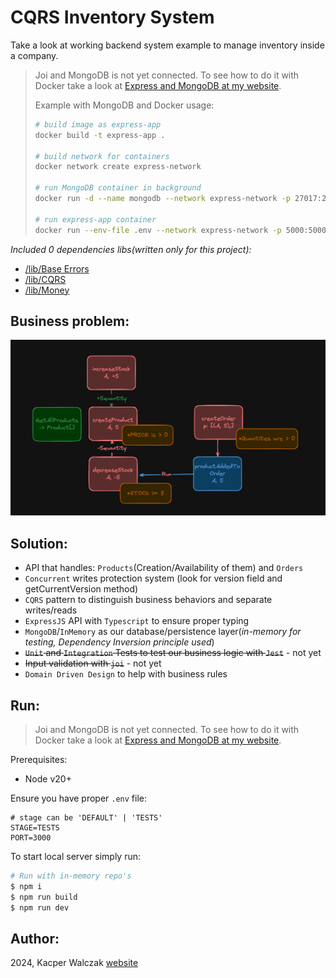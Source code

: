 # CQRS Inventory System

Take a look at working backend system example to manage inventory inside a company.

> Joi and MongoDB is not yet connected. To see how to do it with Docker take a look at [Express and MongoDB at my website](https://quak.com.pl/learn/node/dockerize-express-and-mongo/).
>
> Example with MongoDB and Docker usage:
> ```bash copy
> # build image as express-app
> docker build -t express-app .
>
> # build network for containers
> docker network create express-network
>
> # run MongoDB container in background
> docker run -d --name mongodb --network express-network -p 27017:27017 -e MONGO_INITDB_ROOT_USERNAME=root -e MONGO_INITDB_ROOT_PASSWORD=example mongo
>
> # run express-app container
> docker run --env-file .env --network express-network -p 5000:5000 express-app
> ```

*Included 0 dependencies libs(written only for this project):*
- [/lib/Base Errors](/lib/base-errors.ts)
- [/lib/CQRS](/lib/cqrs.ts)
- [/lib/Money](/lib/money.ts)

## Business problem:

![problem diagram](./assets/business_problem.png)

## Solution:
- API that handles: `Products`(Creation/Availability of them) and `Orders`
- `Concurrent` writes protection system (look for version field and getCurrentVersion method)
- `CQRS` pattern to distinguish business behaviors and separate writes/reads
- `ExpressJS` API with `Typescript` to ensure proper typing
- `MongoDB`/`InMemory` as our database/persistence layer(*in-memory for testing, Dependency Inversion principle used*)
- ~~`Unit` and `Integration` Tests to test our business logic with `Jest`~~ - not yet
- ~~Input validation with `joi`~~ - not yet
- `Domain Driven Design` to help with business rules

## Run: 

> Joi and MongoDB is not yet connected. To see how to do it with Docker take a look at [Express and MongoDB at my website](https://quak.com.pl/learn/node/dockerize-express-and-mongo/).

Prerequisites:
- Node v20+

Ensure you have proper `.env` file:
```env copy
# stage can be 'DEFAULT' | 'TESTS'
STAGE=TESTS
PORT=3000
```
To start local server simply run:
```bash copy
# Run with in-memory repo's
$ npm i
$ npm run build
$ npm run dev
```

## Author:
2024, Kacper Walczak [website](https://quak.com.pl)
